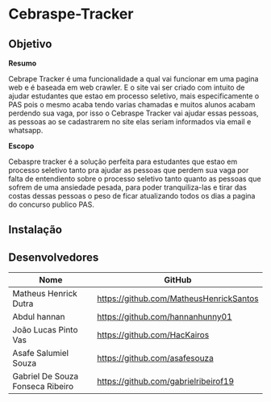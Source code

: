# Cebraspe-Tracker

## Objetivo
**Resumo**

Cebrape Tracker é uma funcionalidade a qual vai funcionar em uma pagina web e é baseada em web crawler. E o site vai ser criado com intuito de ajudar estudantes que estao em processo seletivo, mais especificamente o PAS pois o mesmo acaba tendo varias chamadas e muitos alunos acabam perdendo sua vaga, por isso o Cebraspe Tracker vai ajudar essas pessoas, as pessoas ao se cadastrarem no site elas seriam informados via email e whatsapp.

**Escopo**

Cebaspre tracker é a solução perfeita para estudantes que estao em processo seletivo tanto pra ajudar as pessoas que perdem sua vaga por falta de entendiento sobre o processo seletivo tanto quanto as pessoas que sofrem de uma ansiedade pesada, para poder tranquiliza-las e tirar das costas dessas pessoas o peso de ficar atualizando todos os dias a pagina do concurso publico PAS.

## Instalação

## Desenvolvedores
|Nome                             |GitHub                             |
| --------                        | --------                          |
|Matheus Henrick Dutra            |https://github.com/MatheusHenrickSantos|
|Abdul hannan                     |https://github.com/hannanhunny01|
|João Lucas Pinto Vas             |https://github.com/HacKairos
|Asafe Salumiel Souza             |https://github.com/asafesouza
|Gabriel De Souza Fonseca Ribeiro |https://github.com/gabrielribeirof19
